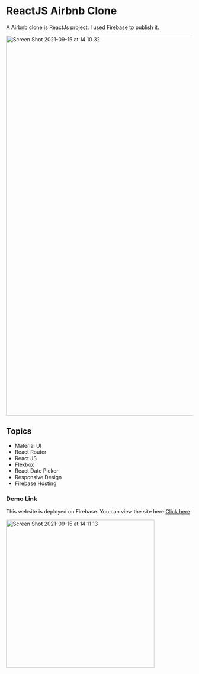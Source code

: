 # ReactJS Airbnb Clone

A Airbnb clone is ReactJs project. I used Firebase to publish it.

<img width="1027" alt="Screen Shot 2021-09-15 at 14 10 32" src="https://user-images.githubusercontent.com/79858870/133427122-aa88b604-4196-411e-87a9-e310a4b78580.png">

## Topics

- Material UI
- React Router
- React JS
- Flexbox
- React Date Picker
- Responsive Design
- Firebase Hosting


### Demo Link

This website is deployed on Firebase. You can view the site here [Click here](https://airbnbclone-ce1d2.web.app)

<img width="400" alt="Screen Shot 2021-09-15 at 14 11 13" src="https://user-images.githubusercontent.com/79858870/133427420-b89ff276-289a-4847-8e00-06d8b420d42e.png">
